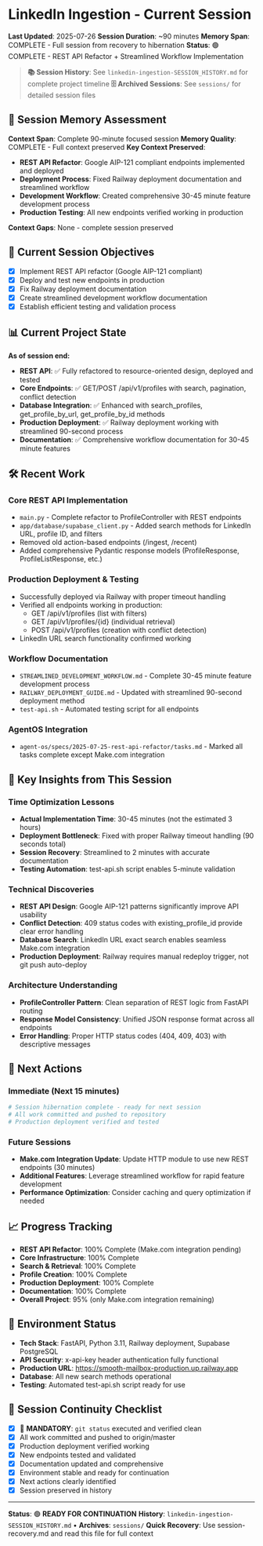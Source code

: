 # LinkedIn Ingestion - Current Session
**Last Updated**: 2025-07-26
**Session Duration**: ~90 minutes
**Memory Span**: COMPLETE - Full session from recovery to hibernation
**Status**: 🟢 COMPLETE - REST API Refactor + Streamlined Workflow Implementation

> **📚 Session History**: See `linkedin-ingestion-SESSION_HISTORY.md` for complete project timeline
> **🗄️ Archived Sessions**: See `sessions/` for detailed session files

## 🧠 **Session Memory Assessment**
**Context Span**: Complete 90-minute focused session
**Memory Quality**: COMPLETE - Full context preserved
**Key Context Preserved**:
- **REST API Refactor**: Google AIP-121 compliant endpoints implemented and deployed
- **Deployment Process**: Fixed Railway deployment documentation and streamlined workflow
- **Development Workflow**: Created comprehensive 30-45 minute feature development process
- **Production Testing**: All new endpoints verified working in production

**Context Gaps**: None - complete session preserved

## 🎯 **Current Session Objectives**
- [x] Implement REST API refactor (Google AIP-121 compliant)
- [x] Deploy and test new endpoints in production
- [x] Fix Railway deployment documentation
- [x] Create streamlined development workflow documentation
- [x] Establish efficient testing and validation process

## 📊 **Current Project State**
**As of session end:**
- **REST API**: ✅ Fully refactored to resource-oriented design, deployed and tested
- **Core Endpoints**: ✅ GET/POST /api/v1/profiles with search, pagination, conflict detection
- **Database Integration**: ✅ Enhanced with search_profiles, get_profile_by_url, get_profile_by_id methods
- **Production Deployment**: ✅ Railway deployment working with streamlined 90-second process
- **Documentation**: ✅ Comprehensive workflow documentation for 30-45 minute features

## 🛠️ **Recent Work**

### Core REST API Implementation
- `main.py` - Complete refactor to ProfileController with REST endpoints
- `app/database/supabase_client.py` - Added search methods for LinkedIn URL, profile ID, and filters
- Removed old action-based endpoints (/ingest, /recent)
- Added comprehensive Pydantic response models (ProfileResponse, ProfileListResponse, etc.)

### Production Deployment & Testing
- Successfully deployed via Railway with proper timeout handling
- Verified all endpoints working in production:
  - GET /api/v1/profiles (list with filters)
  - GET /api/v1/profiles/{id} (individual retrieval)
  - POST /api/v1/profiles (creation with conflict detection)
- LinkedIn URL search functionality confirmed working

### Workflow Documentation
- `STREAMLINED_DEVELOPMENT_WORKFLOW.md` - Complete 30-45 minute feature development process
- `RAILWAY_DEPLOYMENT_GUIDE.md` - Updated with streamlined 90-second deployment method
- `test-api.sh` - Automated testing script for all endpoints

### AgentOS Integration
- `agent-os/specs/2025-07-25-rest-api-refactor/tasks.md` - Marked all tasks complete except Make.com integration

## 🧠 **Key Insights from This Session**

### Time Optimization Lessons
- **Actual Implementation Time**: 30-45 minutes (not the estimated 3 hours)
- **Deployment Bottleneck**: Fixed with proper Railway timeout handling (90 seconds total)
- **Session Recovery**: Streamlined to 2 minutes with accurate documentation
- **Testing Automation**: test-api.sh script enables 5-minute validation

### Technical Discoveries
- **REST API Design**: Google AIP-121 patterns significantly improve API usability
- **Conflict Detection**: 409 status codes with existing_profile_id provide clear error handling
- **Database Search**: LinkedIn URL exact search enables seamless Make.com integration
- **Production Deployment**: Railway requires manual redeploy trigger, not git push auto-deploy

### Architecture Understanding
- **ProfileController Pattern**: Clean separation of REST logic from FastAPI routing
- **Response Model Consistency**: Unified JSON response format across all endpoints
- **Error Handling**: Proper HTTP status codes (404, 409, 403) with descriptive messages

## 🚀 **Next Actions**

### Immediate (Next 15 minutes)
```bash
# Session hibernation complete - ready for next session
# All work committed and pushed to repository
# Production deployment verified and tested
```

### Future Sessions
- **Make.com Integration Update**: Update HTTP module to use new REST endpoints (30 minutes)
- **Additional Features**: Leverage streamlined workflow for rapid feature development
- **Performance Optimization**: Consider caching and query optimization if needed

## 📈 **Progress Tracking**
- **REST API Refactor**: 100% Complete (Make.com integration pending)
- **Core Infrastructure**: 100% Complete
- **Search & Retrieval**: 100% Complete  
- **Profile Creation**: 100% Complete
- **Production Deployment**: 100% Complete
- **Documentation**: 100% Complete
- **Overall Project**: 95% (only Make.com integration remaining)

## 🔧 **Environment Status**
- **Tech Stack**: FastAPI, Python 3.11, Railway deployment, Supabase PostgreSQL
- **API Security**: x-api-key header authentication fully functional
- **Production URL**: https://smooth-mailbox-production.up.railway.app
- **Database**: All new search methods operational
- **Testing**: Automated test-api.sh script ready for use

## 🔄 **Session Continuity Checklist**
- [x] 🚨 **MANDATORY**: `git status` executed and verified clean
- [x] All work committed and pushed to origin/master
- [x] Production deployment verified working
- [x] New endpoints tested and validated
- [x] Documentation updated and comprehensive
- [x] Environment stable and ready for continuation
- [x] Next actions clearly identified
- [x] Session preserved in history

---
**Status**: 🟢 **READY FOR CONTINUATION**
**History**: `linkedin-ingestion-SESSION_HISTORY.md` • **Archives**: `sessions/`
**Quick Recovery**: Use session-recovery.md and read this file for full context
